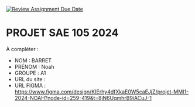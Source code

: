 [![Review Assignment Due Date](https://classroom.github.com/assets/deadline-readme-button-22041afd0340ce965d47ae6ef1cefeee28c7c493a6346c4f15d667ab976d596c.svg)](https://classroom.github.com/a/tqlspz30)
# PROJET SAE 105 2024

À compléter :

- NOM : BARRET
- PRÉNOM : Noah
- GROUPE : A1
- URL du site : 
- URL FIGMA : https://www.figma.com/design/KIErhy4dfXkaE0W5caEJjZ/projet-MMI1-2024-NOAH?node-id=259-419&t=8jN6UqmhrB9iACuJ-1
